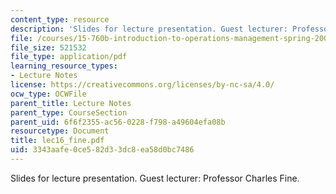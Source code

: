 ```yaml
---
content_type: resource
description: 'Slides for lecture presentation. Guest lecturer: Professor Charles Fine.'
file: /courses/15-760b-introduction-to-operations-management-spring-2004/3343aafe0ce582d33dc8ea58d0bc7486_lec16_fine.pdf
file_size: 521532
file_type: application/pdf
learning_resource_types:
- Lecture Notes
license: https://creativecommons.org/licenses/by-nc-sa/4.0/
ocw_type: OCWFile
parent_title: Lecture Notes
parent_type: CourseSection
parent_uid: 6f6f2355-ac56-0228-f798-a49604efa08b
resourcetype: Document
title: lec16_fine.pdf
uid: 3343aafe-0ce5-82d3-3dc8-ea58d0bc7486
---
```

Slides for lecture presentation. Guest lecturer: Professor Charles Fine.